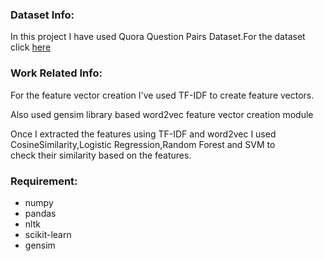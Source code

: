 <h3>Dataset Info:</h3>
<p>In this project I have used Quora Question Pairs Dataset.For the dataset click <a href='https://www.kaggle.com/datasets/quora/question-pairs-dataset'>here</a></p>
<h3>Work Related Info:</h3>
<p>For the feature vector creation I've used TF-IDF to create feature vectors.</p>
<p>Also used gensim library based word2vec feature vector creation module</p>

<p>Once I extracted the features using TF-IDF and word2vec I used CosineSimilarity,Logistic Regression,Random Forest and SVM to </br>check their similarity based on the features.</p>


<h3>Requirement:</h3>
<ul>
  <li>numpy</li>
  <li>pandas</li>
  <li>nltk</li>
  <li>scikit-learn</li>
  <li>gensim</li>
</ul>
